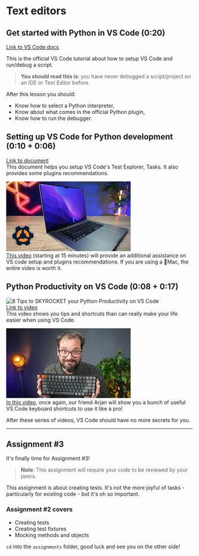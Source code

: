 # Text editors

## Get started with Python in VS Code (0:20)

[Link to VS Code docs](https://code.visualstudio.com/docs/python/python-tutorial)

This is the official VS Code tutorial about how to setup VS Code and run/debug a script.

> **You should read this is**: you have never debugged a script/project on an IDE or Text Editor before.

After this lesson you should:

- Know how to select a Python interpreter,
- Know about what comes in the official Python plugin,
- Know how to run the debugger.

## Setting up VS Code for Python development (0:10 + 0:06)

[Link to document](https://docs.google.com/document/u/1/d/1xHJ9Kq9OVsWh4OH8DYB_7dsKW2tzCPZ8FOI9VrGU2SU)   
This document helps you setup VS Code's Test Explorer, Tasks. It also provides some plugins recommendations.

[![How To Setup A MacBook Pro M1 For Software Development](../images/7ed957c42eda58cf652e0a6231c514c18357aa61b83eb5cceb12603fef9b82ac.png)](https://www.youtube.com/watch?v=5eSaJGSGLs0&t=900s)   
[This video](https://www.youtube.com/watch?v=5eSaJGSGLs0&t=900s) (starting at 15 minutes) will provide an additional assistance on VS code setup and plugins recommendations. If you are using a Mac, the entire video is worth it. 

## Python Productivity on VS Code (0:08 + 0:17)

![8 Tips to SKYROCKET your Python Productivity on VS Code](../images/10b7c07302d9be872cb991d9c1784df7bf45bbb770db80925415605cf49129b4.png)  
[Link to video](https://youtu.be/slHzJh6pGo8)   
This video shows you tips and shortcuts than can really make your life easier when using VS Code.


[![30 VSCode Keyboard Shortcuts You NEED to Know](../images/7e14212a10f18175238ee3e16b54f85b54126843a0d2c21fee8fdce149257282.png)](https://youtu.be/dI34jrEtmB0)   
[In this video](https://youtu.be/dI34jrEtmB0), once again, our friend Arjan will show you a bunch of useful VS Code keyboard shortcuts to use it like a pro!

After these series of videos, VS Code should have no more secrets for you.

---

## Assignment #3

It's finally time for Assignment #3!

> **Note**: This assignment will require your code to be reviewed by your peers.

This assignment is about creating tests. It's not the more joyful of tasks - particularly for existing code - but it's oh so important.

### Assignment #2 covers

- Creating tests
- Creating test fixtures
- Mocking methods and objects

`cd` into the `assignments` folder, good luck and see you on the other side!
